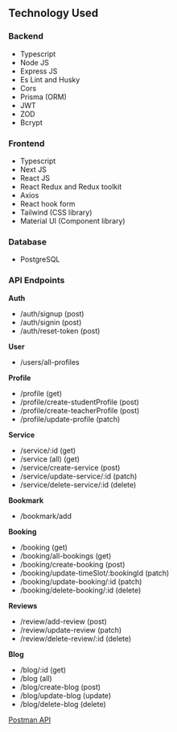 ## Technology Used

### Backend

- Typescript
- Node JS
- Express JS
- Es Lint and Husky
- Cors
- Prisma (ORM)
- JWT
- ZOD
- Bcrypt

### Frontend

- Typescript
- Next JS
- React JS
- React Redux and Redux toolkit
- Axios
- React hook form
- Tailwind (CSS library)
- Material UI (Component library)

### Database

- PostgreSQL

### API Endpoints

**Auth**

- /auth/signup (post)
- /auth/signin (post)
- /auth/reset-token (post)

**User**

- /users/all-profiles

**Profile**

- /profile (get)
- /profile/create-studentProfile (post)
- /profile/create-teacherProfile (post)
- /profile/update-profile (patch)

**Service**

- /service/:id (get)
- /service (all) (get)
- /service/create-service (post)
- /service/update-service/:id (patch)
- /service/delete-service/:id (delete)

**Bookmark**

- /bookmark/add

**Booking**

- /booking (get)
- /booking/all-bookings (get)
- /booking/create-booking (post)
- /booking/update-timeSlot/:bookingId (patch)
- /booking/update-booking/:id (patch)
- /booking/delete-booking/:id (delete)

**Reviews**

- /review/add-review (post)
- /review/update-review (patch)
- /review/delete-review/:id (delete)

**Blog**

- /blog/:id (get)
- /blog (all)
- /blog/create-blog (post)
- /blog/update-blog (update)
- /blog/delete-blog (delete)

[Postman API](https://documenter.getpostman.com/view/29775835/2s9YRB1X3j)
